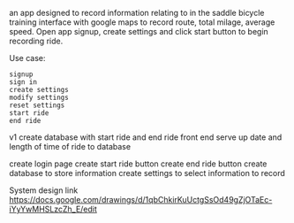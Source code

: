 an app designed to record information relating to in the saddle bicycle training
interface with google maps to record route, total milage, average speed. 
Open app signup, create settings and click start button to begin recording ride.

Use case:

    signup
    sign in
    create settings
    modify settings
    reset settings
    start ride
    end ride
v1
create database with start ride and end ride front end serve up date and length of time of ride to database



create login page
create start ride button
create end ride button
create database to store information
create settings to select information to record

System design link
https://docs.google.com/drawings/d/1qbChkirKuUctgSsOd49gZjOTaEc-iYyYwMHSLzcZh_E/edit